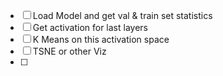 - [ ] Load Model and get val & train set statistics
- [ ] Get activation for last layers
- [ ] K Means on this activation space
- [ ] TSNE or other Viz
- [ ]
